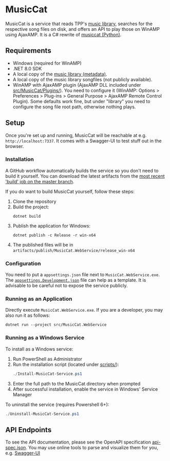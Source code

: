 # MusicCat

MusicCat is a service that reads TPP's [music library](https://github.com/twitchplayspokemon/musiclibrary),
searches for the respective song files on disk, and offers an API to play those on WinAMP using AjaxAMP.
It is a C# rewrite of [musiccat (Python)](https://github.com/twitchPlaysPokemon/musiccat).

## Requirements

- Windows (required for WinAMP)
- .NET 8.0 SDK
- A local copy of the [music library (metadata)](https://github.com/twitchplayspokemon/musiclibrary).
- A local copy of the music library songfiles (not publicly available).
- WinAMP with AjaxAMP plugin (AjaxAMP DLL included under [src/MusicCat/Plugins/](src/MusicCat/Plugins)).
  You need to configure it (WinAMP: Options > Preferences > Plug-ins > General Purpose > AjaxAMP Remote Control Plugin).
  Some defaults work fine, but under "library" you need to configure the song file root path, otherwise nothing plays.

## Setup

Once you're set up and running, MusicCat will be reachable at e.g. `http://localhost:7337`. It comes with a Swagger-UI to test stuff out in the browser.

### Installation

A GitHub workflow automatically builds the service so you don't need to build it yourself.
You can download the latest artifacts from the [most recent 'build' job on the master branch](https://github.com/TwitchPlaysPokemon/musiccat-cs/actions/workflows/build.yml?query=branch%3Amaster).

If you do want to build MusicCat yourself, follow these steps:

1. Clone the repository
2. Build the project:
   ```shell
   dotnet build
   ```
3. Publish the application for Windows:
   ```shell
   dotnet publish -c Release -r win-x64
   ```
4. The published files will be in `artifacts/publish/MusicCat.WebService/release_win-x64`

### Configuration

You need to put a `appsettings.json` file next to `MusicCat.WebService.exe`.
The [`appsettings.Development.json`](src/MusicCat.WebService/appsettings.Development.json) file can help as a template. It is advisable to be careful not to expose the service publicly.

### Running as an Application

Directly execute `MusicCat.WebService.exe`.
If you are a developer, you may also run it as follows:

```shell
dotnet run --project src/MusicCat.WebService
```

### Running as a Windows Service

To install as a Windows service:

1. Run PowerShell as Administrator
2. Run the installation script (located under [scripts/](scripts)):
   ```powershell
   ./Install-MusicCat-Service.ps1
   ```
3. Enter the full path to the MusicCat directory when prompted
4. After successful installation, enable the service in Windows' Service Manager

To uninstall the service (requires Powershell 6+):

```powershell
./Uninstall-MusicCat-Service.ps1
```

## API Endpoints

To see the API documentation, please see the OpenAPI specification [api-spec.json](api-spec.json).
You may use online tools to parse and visualize them for you, e.g. [Swagger-UI](https://petstore.swagger.io?url=https://raw.githubusercontent.com/TwitchPlaysPokemon/musiccat-cs/refs/heads/master/api-spec.json)
